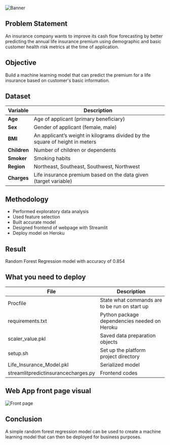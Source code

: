 ![Banner](https://github.com/Hafizah/Life-Insurance-Premium-Random-Forest-Model/blob/main/2.png)

## Problem Statement

An insurance company wants to improve its cash flow forecasting by better predicting the annual life insurance premium using demographic and basic customer health risk 
metrics at the time of application.

## Objective

Build a machine learning model that can predict the premium for a life insurance based on customer's basic information.

## Dataset 
Variable | Description
---- | -------
**Age** | Age of applicant (primary beneficiary)
**Sex** | Gender of applicant (female, male)
**BMI** | An applicant’s weight in kilograms divided by the square of height in meters
**Children** | Number of children or dependents
**Smoker** | Smoking habits
**Region** | Northeast, Southeast, Southwest, Northwest
**Charges** | Life insurance premium based on the data given (target variable)

## Methodology
- Performed exploratory data analysis
- Used feature selection 
- Built accurate model
- Designed frontend of webpage with Streamlit
- Deploy model on Heroku

## Result 
Random Forest Regression model with accuracy of 0.854

## What you need to deploy
File | Description
---- | ------
Procfile | State what commands are to be run on start up
requirements.txt | Python package dependencies needed on Heroku
scaler_value.pkl | Saved data preparation objects
setup.sh | Set up the platform project directory
Life_Insurance_Model.pkl | Serialized model 
streamlitpredictinsurancecharges.py | Frontend codes

## Web App front page visual
![Front page](https://github.com/Hafizah/Life-Insurance-Premium-Random-Forest-Model/blob/main/App%20front%20page.png)

## Conclusion

A simple random forest regression model can be used to create a machine learning model that can then be deployed for business purposes.
